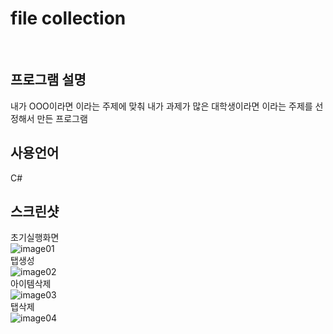 # file collection
</br>

## 프로그램 설명
내가 OOO이라면 이라는 주제에 맞춰 내가 과제가 많은 대학생이라면 이라는 주제를 선정해서 만든 프로그램
</br>
## 사용언어
C#
</br>
## 스크린샷
초기실행화면
</br>
![image01](https://user-images.githubusercontent.com/50066666/100964795-b2f3e300-356c-11eb-965b-9a227e5c3c1b.png)
</br>
탭생성
</br>
![image02](https://user-images.githubusercontent.com/50066666/100964797-b2f3e300-356c-11eb-99bf-f663a8ddf3f5.png)
</br>
아이템삭제
</br>
![image03](https://user-images.githubusercontent.com/50066666/100964787-b12a1f80-356c-11eb-8bfd-78dc8a03a176.png)
</br>
탭삭제
</br>
![image04](https://user-images.githubusercontent.com/50066666/100964794-b2f3e300-356c-11eb-9480-eac8640d015e.png)



